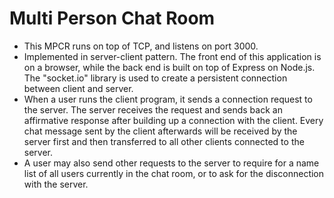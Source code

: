# Multi Person Chat Room
- This MPCR runs on top of TCP, and listens on port 3000.
- Implemented in server-client pattern. The front end of this application is on a browser, while the back end is built on top of Express on Node.js. The "socket.io" library is used to create a persistent connection between client and server.
- When a user runs the client program, it sends a connection request to the server. The server receives the request and sends back an affirmative response after building up a connection with the client. Every chat message sent by the client afterwards will be received by the server first and then transferred to all other clients connected to the server.
- A user may also send other requests to the server to require for a name list of all users currently in the chat room, or to ask for the disconnection with the server.
